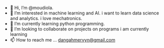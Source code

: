 - 👋 Hi, I’m @moudiola. 
- 👀 I’m interested in machine learning and AI. i want to learn data science and analytics. i love mechatronics.
- 🌱 I’m currently learning python programming.
- 💞️ I’m looking to collaborate on projects on programs i am currently learning
- 📫 How to reach me ...  dangahmervyn@gmail.com

<!---
moudiola/moudiola is a ✨ special ✨ repository because its `README.md` (this file) appears on your GitHub profile.
You can click the Preview link to take a look at your changes.
--->
